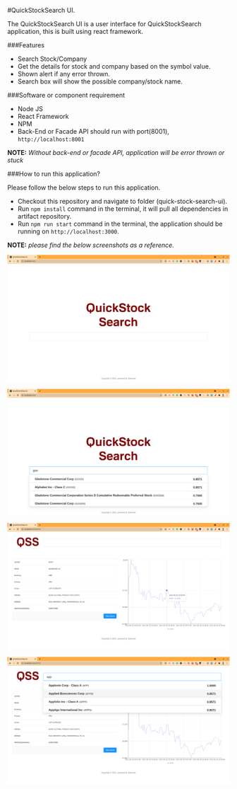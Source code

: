 #QuickStockSearch UI.

The QuickStockSearch UI is a user interface for QuickStockSearch application, this is built using react framework.

###Features

* Search Stock/Company
* Get the details for stock and company based on the symbol value.
* Shown alert if any error thrown.
* Search box will show the possible company/stock name.

###Software or component requirement

* Node JS
* React Framework
* NPM
* Back-End or Facade API should run with port(8001), `http://localhost:8001`

**NOTE:** *Without back-end or facade API, application will be error thrown or stuck*

###How to run this application?

Please follow the below steps to run this application.

* Checkout this repository and navigate to folder (quick-stock-search-ui).
* Run `npm install` command in the terminal, it will pull all dependencies in artifact repository.
* Run `npm run start` command in the terminal, the application should be running on `http://localhost:3000`.

**NOTE:** *please find the below screenshots as a reference.*

![Home Page](/screen_shots/home_page.png)

![Search results in Home Page](/screen_shots/search_stock_page.png)

![Detail Page](/screen_shots/detail_page.png)

![Search results in Detail Page](/screen_shots/detail_page_search_results.png)